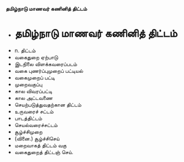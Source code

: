 **தமிழ்நாடு மாணவர் கணினித் திட்டம்**
- # தமிழ்நாடு மாணவர் கணினித் திட்டம்
- n. திட்டம்
- வகைதுறை ஏற்பாடு
- இடநிலை விளக்கவரைப்படம்
- வகை புணர்ப்புமுறைப் பட்டியல்
- வகைமுறைப் பட்டி
- முறைவகுப்பு
- கால விவரப்பட்டி
- கால அட்டவணை
- செயற்படுத்துவதற்கான திட்டம்
- உருவரைச் சட்டம்
- பாடத்திட்டம்
- செயல்வரைச்சட்டம்
- சூழ்ச்சிமுறை
- (வினை.) சூழ்ச்சிசெய்
- மறைவாகத் திட்டம் வகு
- வகைதுறைத் திட்டஞ் செய்.


